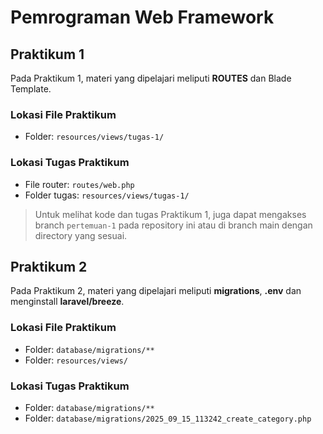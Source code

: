 

# Pemrograman Web Framework

## Praktikum 1

Pada Praktikum 1, materi yang dipelajari meliputi **ROUTES** dan Blade Template.

### Lokasi File Praktikum

- Folder: `resources/views/tugas-1/`

### Lokasi Tugas Praktikum

- File router: `routes/web.php`
- Folder tugas: `resources/views/tugas-1/`

> Untuk melihat kode dan tugas Praktikum 1, juga dapat mengakses branch `pertemuan-1` pada repository ini atau di branch main dengan directory yang sesuai.


## Praktikum 2
Pada Praktikum 2, materi yang dipelajari meliputi **migrations**, **.env** dan menginstall **laravel/breeze**.

### Lokasi File Praktikum

- Folder: `database/migrations/**`
- Folder: `resources/views/`

### Lokasi Tugas Praktikum
- Folder: `database/migrations/**`
- Folder: `database/migrations/2025_09_15_113242_create_category.php`